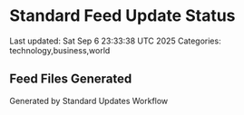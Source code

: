# Standard Feed Update Status
Last updated: Sat Sep  6 23:33:38 UTC 2025
Categories: technology,business,world

## Feed Files Generated

Generated by Standard Updates Workflow
